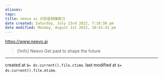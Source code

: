 ```yaml
---
aliases: 
tags: 
title: neevo ai 识别音频赚美刀
date created: Saturday, July 23rd 2022, 7:18:50 pm
date modified: Monday, August 1st 2022, 10:41:41 pm
---
```


https://www.neevo.ai

> [!info] Neevo
> Get paid to shape the future

---

created at `$= dv.current().file.ctime`.
last modified at `$= dv.current().file.mtime`.